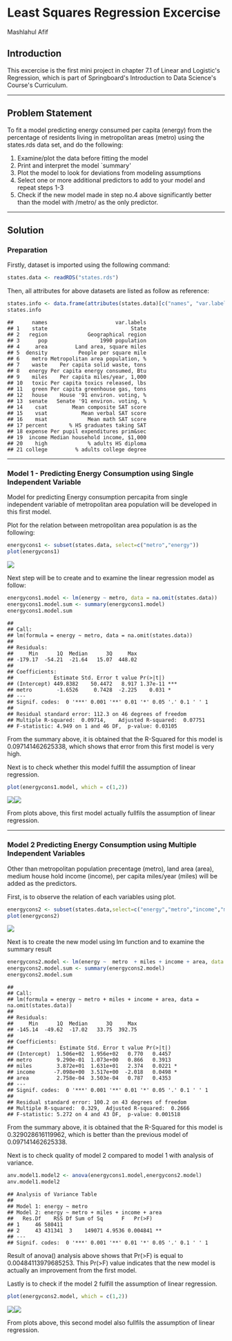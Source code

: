 Least Squares Regression Excercise
================
Mashlahul Afif

Introduction
------------

This excercise is the first mini project in chapter 7.1 of Linear and Logistic's Regression, which is part of Springboard's Introduction to Data Science's Course's Curriculum.

------------------------------------------------------------------------

Problem Statement
-----------------

To fit a model predicting energy consumed per capita (energy) from the percentage of residents living in metropolitan areas (metro) using the states.rds data set, and do the following:

1.  Examine/plot the data before fitting the model
2.  Print and interpret the model \`summary'
3.  Plot the model to look for deviations from modeling assumptions
4.  Select one or more additional predictors to add to your model and repeat steps 1-3
5.  Check if the new model made in step no.4 above significantly better than the model with /metro/ as the only predictor.

------------------------------------------------------------------------

Solution
--------

### Preparation

Firstly, dataset is imported using the following command:

``` r
states.data <- readRDS("states.rds")
```

Then, all attributes for above datasets are listed as follow as reference:

``` r
states.info <- data.frame(attributes(states.data)[c("names", "var.labels")])
states.info
```

    ##      names                      var.labels
    ## 1    state                           State
    ## 2   region             Geographical region
    ## 3      pop                 1990 population
    ## 4     area         Land area, square miles
    ## 5  density          People per square mile
    ## 6    metro Metropolitan area population, %
    ## 7    waste    Per capita solid waste, tons
    ## 8   energy Per capita energy consumed, Btu
    ## 9    miles    Per capita miles/year, 1,000
    ## 10   toxic Per capita toxics released, lbs
    ## 11   green Per capita greenhouse gas, tons
    ## 12   house    House '91 environ. voting, %
    ## 13  senate   Senate '91 environ. voting, %
    ## 14    csat        Mean composite SAT score
    ## 15    vsat           Mean verbal SAT score
    ## 16    msat             Mean math SAT score
    ## 17 percent       % HS graduates taking SAT
    ## 18 expense Per pupil expenditures prim&sec
    ## 19  income Median household income, $1,000
    ## 20    high             % adults HS diploma
    ## 21 college         % adults college degree

------------------------------------------------------------------------

### Model 1 - Predicting Energy Consumption using Single Independent Variable

Model for predicting Energy consumption percapita from single independent variable of metropolitan area population will be developed in this first model.

Plot for the relation between metropolitan area population is as the following:

``` r
energycons1 <- subset(states.data, select=c("metro","energy")) 
plot(energycons1)
```

![](Linear_Regression_Excercise_1_files/figure-markdown_github/unnamed-chunk-3-1.png)

Next step will be to create and to examine the linear regression model as follow:

``` r
energycons1.model <- lm(energy ~ metro, data = na.omit(states.data))
energycons1.model.sum <- summary(energycons1.model)
energycons1.model.sum
```

    ## 
    ## Call:
    ## lm(formula = energy ~ metro, data = na.omit(states.data))
    ## 
    ## Residuals:
    ##     Min      1Q  Median      3Q     Max 
    ## -179.17  -54.21  -21.64   15.07  448.02 
    ## 
    ## Coefficients:
    ##             Estimate Std. Error t value Pr(>|t|)    
    ## (Intercept) 449.8382    50.4472   8.917 1.37e-11 ***
    ## metro        -1.6526     0.7428  -2.225    0.031 *  
    ## ---
    ## Signif. codes:  0 '***' 0.001 '**' 0.01 '*' 0.05 '.' 0.1 ' ' 1
    ## 
    ## Residual standard error: 112.3 on 46 degrees of freedom
    ## Multiple R-squared:  0.09714,    Adjusted R-squared:  0.07751 
    ## F-statistic: 4.949 on 1 and 46 DF,  p-value: 0.03105

From the summary above, it is obtained that the R-Squared for this model is 0.097141462625338, which shows that error from this first model is very high.

Next is to check whether this model fulfill the assumption of linear regression.

``` r
plot(energycons1.model, which = c(1,2))
```

![](Linear_Regression_Excercise_1_files/figure-markdown_github/unnamed-chunk-5-1.png)![](Linear_Regression_Excercise_1_files/figure-markdown_github/unnamed-chunk-5-2.png)

From plots above, this first model actually fullfils the assumption of linear regression.

------------------------------------------------------------------------

### Model 2 Predicting Energy Consumption using Multiple Independent Variables

Other than metropolitan population precentage (metro), land area (area), medium house hold income (income), per capita miles/year (miles) will be added as the predictors.

First, is to observe the relation of each variables using plot.

``` r
energycons2 <- subset(states.data,select=c("energy","metro","income","miles","area"))
plot(energycons2)
```

![](Linear_Regression_Excercise_1_files/figure-markdown_github/unnamed-chunk-6-1.png)

Next is to create the new model using lm function and to examine the summary result

``` r
energycons2.model <- lm(energy ~  metro  + miles + income + area, data = na.omit(states.data))
energycons2.model.sum <- summary(energycons2.model)
energycons2.model.sum
```

    ## 
    ## Call:
    ## lm(formula = energy ~ metro + miles + income + area, data = na.omit(states.data))
    ## 
    ## Residuals:
    ##     Min      1Q  Median      3Q     Max 
    ## -145.14  -49.62  -17.02   33.75  392.75 
    ## 
    ## Coefficients:
    ##               Estimate Std. Error t value Pr(>|t|)  
    ## (Intercept)  1.506e+02  1.956e+02   0.770   0.4457  
    ## metro        9.290e-01  1.073e+00   0.866   0.3913  
    ## miles        3.872e+01  1.631e+01   2.374   0.0221 *
    ## income      -7.098e+00  3.517e+00  -2.018   0.0498 *
    ## area         2.758e-04  3.503e-04   0.787   0.4353  
    ## ---
    ## Signif. codes:  0 '***' 0.001 '**' 0.01 '*' 0.05 '.' 0.1 ' ' 1
    ## 
    ## Residual standard error: 100.2 on 43 degrees of freedom
    ## Multiple R-squared:  0.329,  Adjusted R-squared:  0.2666 
    ## F-statistic: 5.272 on 4 and 43 DF,  p-value: 0.001518

From the summary above, it is obtained that the R-Squared for this model is 0.329028616119962, which is better than the previous model of 0.097141462625338.

Next is to check quality of model 2 compared to model 1 with analysis of variance.

``` r
anv.model1.model2 <- anova(energycons1.model,energycons2.model)
anv.model1.model2
```

    ## Analysis of Variance Table
    ## 
    ## Model 1: energy ~ metro
    ## Model 2: energy ~ metro + miles + income + area
    ##   Res.Df    RSS Df Sum of Sq      F   Pr(>F)   
    ## 1     46 580411                                
    ## 2     43 431341  3    149071 4.9536 0.004841 **
    ## ---
    ## Signif. codes:  0 '***' 0.001 '**' 0.01 '*' 0.05 '.' 0.1 ' ' 1

Result of anova() analysis above shows that Pr(&gt;F) is equal to 0.00484113979685253. This Pr(&gt;F) value indicates that the new model is actually an improvement from the first model.

Lastly is to check if the model 2 fulfill the assumption of linear regression.

``` r
plot(energycons2.model, which = c(1,2))
```

![](Linear_Regression_Excercise_1_files/figure-markdown_github/unnamed-chunk-10-1.png)![](Linear_Regression_Excercise_1_files/figure-markdown_github/unnamed-chunk-10-2.png)

From plots above, this second model also fullfils the assumption of linear regression.
